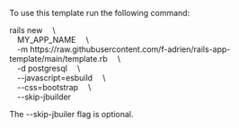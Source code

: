 To use this template run the following command:

rails new &emsp;\\\
&emsp;MY_APP_NAME &emsp;\\\
&emsp;-m https​&#65279;://raw.githubusercontent.com/f-adrien/rails-app-template/main/template.rb &emsp;\\\
&emsp;-d postgresql &emsp;\\\
&emsp;--javascript=esbuild &emsp;\\\
&emsp;--css=bootstrap &emsp;\\\
&emsp;--skip-jbuilder

The --skip-jbuiler flag is optional.
